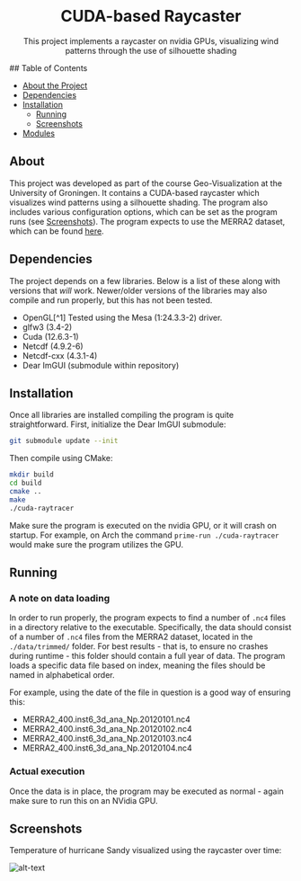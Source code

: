 <br />
<p align="center">
  <h1 align="center">CUDA-based Raycaster</h1>

  <p align="center">
    This project implements a raycaster on nvidia GPUs, visualizing wind patterns through the use of silhouette shading
  </p> ## Table of Contents

* [About the Project](#about) 
* [Dependencies](#dependencies)
* [Installation](#installation)
  * [Running](#running)
  * [Screenshots](#screenshots) 
* [Modules](#modules) 


## About

This project was developed as part of the course Geo-Visualization at the University of Groningen.
It contains a CUDA-based raycaster which visualizes wind patterns using a silhouette shading.
The program also includes various configuration options, which can be set as the program runs (see [Screenshots](#screenshots)).
The program expects to use the MERRA2 dataset, which can be found [here](https://disc.gsfc.nasa.gov/datasets/M2I6NPANA_5.12.4/summary?keywords=M2I6NPANA_5.12.4).


## Dependencies

The project depends on a few libraries.
Below is a list of these along with versions that _will_ work.
Newer/older versions of the libraries may also compile and run properly, but this has not been tested.
 * OpenGL[^1] Tested using the Mesa (1:24.3.3-2) driver.
 * glfw3 (3.4-2)
 * Cuda (12.6.3-1)
 * Netcdf (4.9.2-6)
 * Netcdf-cxx (4.3.1-4)
 * Dear ImGUI (submodule within repository)


## Installation

Once all libraries are installed compiling the program is quite straightforward. First, initialize the Dear ImGUI submodule:
```bash
git submodule update --init
```

Then compile using CMake:
```bash
mkdir build
cd build
cmake ..
make 
./cuda-raytracer
```
Make sure the program is executed on the nvidia GPU, or it will crash on startup.
For example, on Arch the command `prime-run ./cuda-raytracer` would make sure the program utilizes the GPU.

## Running

### A note on data loading

In order to run properly, the program expects to find a number of `.nc4` files in a directory relative to the executable. Specifically, the data should consist of a number of `.nc4` files from the MERRA2 dataset, located in the `./data/trimmed/` folder.
For best results - that is, to ensure no crashes during runtime - this folder should contain a full year of data. 
The program loads a specific data file based on index, meaning the files should be named in alphabetical order.

For example, using the date of the file in question is a good way of ensuring this:
 * MERRA2_400.inst6_3d_ana_Np.20120101.nc4
 * MERRA2_400.inst6_3d_ana_Np.20120102.nc4
 * MERRA2_400.inst6_3d_ana_Np.20120103.nc4
 * MERRA2_400.inst6_3d_ana_Np.20120104.nc4


### Actual execution

Once the data is in place, the program may be executed as normal - again make sure to run this on an NVidia GPU.  

## Screenshots

Temperature of hurricane Sandy visualized using the raycaster over time:

![alt-text](figures/hurricane_flipped.gif)



